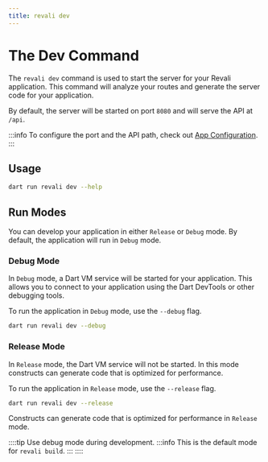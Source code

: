 ```yaml
---
title: revali dev
---
```


# The Dev Command

The `revali dev` command is used to start the server for your Revali application. This command will analyze your routes and generate the server code for your application.

By default, the server will be started on port `8080` and will serve the API at `/api`.

:::info
To configure the port and the API path, check out [App Configuration](/revali/app-configuration/overview).
:::

## Usage

```bash
dart run revali dev --help
```

## Run Modes

You can develop your application in either `Release` or `Debug` mode. By default, the application will run in `Debug` mode.

### Debug Mode

In `Debug` mode, a Dart VM service will be started for your application. This allows you to connect to your application using the Dart DevTools or other debugging tools.

To run the application in `Debug` mode, use the `--debug` flag.

```bash
dart run revali dev --debug
```

### Release Mode

In `Release` mode, the Dart VM service will not be started. In this mode constructs can generate code that is optimized for performance.

To run the application in `Release` mode, use the `--release` flag.

```bash
dart run revali dev --release
```

Constructs can generate code that is optimized for performance in `Release` mode.

::::tip
Use debug mode during development.
:::info
This is the default mode for `revali build`.
:::
::::
